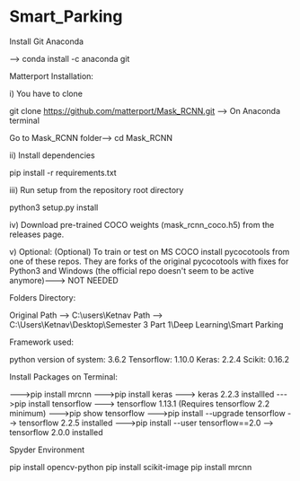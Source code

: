 # Smart_Parking

Install Git Anaconda

--> conda install -c anaconda git

Matterport Installation:



i) You have to clone

git clone https://github.com/matterport/Mask_RCNN.git --> On Anaconda terminal

Go to Mask_RCNN folder--> cd Mask_RCNN

ii) Install dependencies

pip install -r requirements.txt

iii) Run setup from the repository root directory

python3 setup.py install

iv) Download pre-trained COCO weights (mask_rcnn_coco.h5) from the releases page.

v) Optional: (Optional) To train or test on MS COCO install pycocotools from one of these repos. They are forks of the original pycocotools with fixes for 
Python3 and Windows (the official repo doesn't seem to be active anymore)---> NOT NEEDED

Folders Directory:

Original Path --> C:\users\Ketnav
Path --> C:\Users\Ketnav\Desktop\Semester 3 Part 1\Deep Learning\Smart Parking

Framework used:

python version of system: 3.6.2
Tensorflow: 1.10.0
Keras: 2.2.4
Scikit: 0.16.2

Install Packages on Terminal:

--->pip install mrcnn
--->pip install keras  ---> keras 2.2.3 installled
--->pip install tensorflow ---> tensorflow 1.13.1 (Requires tensorflow 2.2 minimum)
--->pip show tensorflow
--->pip install --upgrade tensorflow --> tensorflow 2.2.5 installed
--->pip install --user tensorflow==2.0 --> tensorflow 2.0.0 installed 

Spyder Environment

pip install opencv-python
pip install scikit-image
pip install mrcnn







